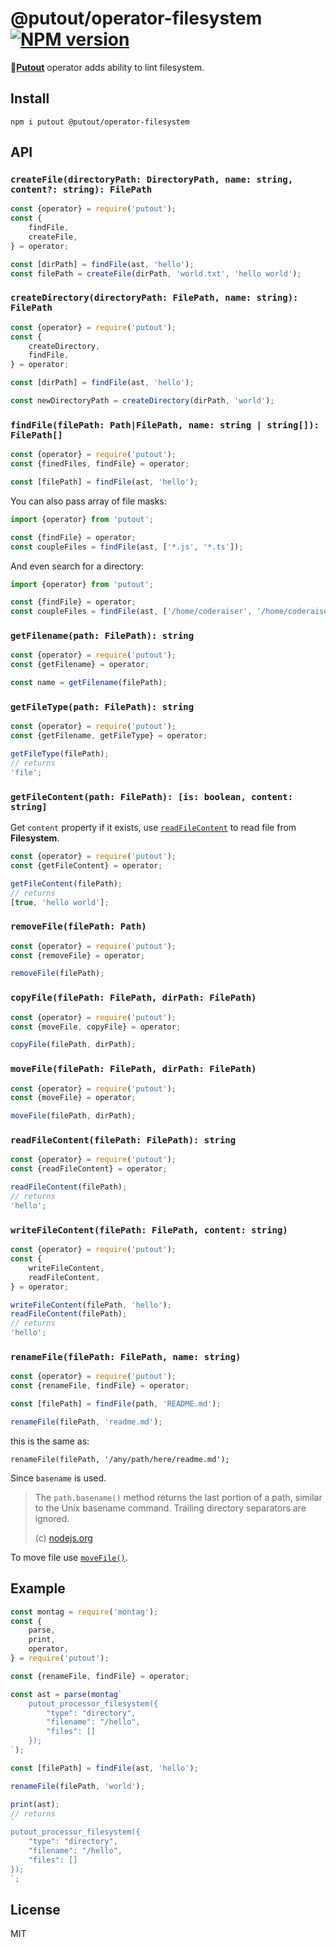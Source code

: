 # @putout/operator-filesystem [![NPM version][NPMIMGURL]][NPMURL]

[NPMIMGURL]: https://img.shields.io/npm/v/@putout/operator-filesystem.svg?style=flat&longCache=true
[NPMURL]: https://npmjs.org/package/@putout/operator-filesystem "npm"

🐊[**Putout**](https://github.com/coderaiser/putout) operator adds ability to lint filesystem.

## Install

```
npm i putout @putout/operator-filesystem
```

## API

### `createFile(directoryPath: DirectoryPath, name: string, content?: string): FilePath`

```js
const {operator} = require('putout');
const {
    findFile,
    createFile,
} = operator;

const [dirPath] = findFile(ast, 'hello');
const filePath = createFile(dirPath, 'world.txt', 'hello world');
```

### `createDirectory(directoryPath: FilePath, name: string): FilePath`

```js
const {operator} = require('putout');
const {
    createDirectory,
    findFile,
} = operator;

const [dirPath] = findFile(ast, 'hello');

const newDirectoryPath = createDirectory(dirPath, 'world');
```

### `findFile(filePath: Path|FilePath, name: string | string[]): FilePath[]`

```js
const {operator} = require('putout');
const {finedFiles, findFile} = operator;

const [filePath] = findFile(ast, 'hello');
```

You can also pass array of file masks:

```js
import {operator} from 'putout';

const {findFile} = operator;
const coupleFiles = findFile(ast, ['*.js', '*.ts']);
```

And even search for a directory:

```js
import {operator} from 'putout';

const {findFile} = operator;
const coupleFiles = findFile(ast, ['/home/coderaiser', '/home/coderaiser/putout']);
```

### `getFilename(path: FilePath): string`

```js
const {operator} = require('putout');
const {getFilename} = operator;

const name = getFilename(filePath);
```

### `getFileType(path: FilePath): string`

```js
const {operator} = require('putout');
const {getFilename, getFileType} = operator;

getFileType(filePath);
// returns
'file';
```

### `getFileContent(path: FilePath): [is: boolean, content: string]`

Get `content` property if it exists, use [`readFileContent`](#read-file-content) to read file from **Filesystem**.

```js
const {operator} = require('putout');
const {getFileContent} = operator;

getFileContent(filePath);
// returns
[true, 'hello world'];
```

### `removeFile(filePath: Path)`

```js
const {operator} = require('putout');
const {removeFile} = operator;

removeFile(filePath);
```

### `copyFile(filePath: FilePath, dirPath: FilePath)`

```js
const {operator} = require('putout');
const {moveFile, copyFile} = operator;

copyFile(filePath, dirPath);
```

### `moveFile(filePath: FilePath, dirPath: FilePath)`

```js
const {operator} = require('putout');
const {moveFile} = operator;

moveFile(filePath, dirPath);
```

### `readFileContent(filePath: FilePath): string`

```js
const {operator} = require('putout');
const {readFileContent} = operator;

readFileContent(filePath);
// returns
'hello';
```

### `writeFileContent(filePath: FilePath, content: string)`

```js
const {operator} = require('putout');
const {
    writeFileContent,
    readFileContent,
} = operator;

writeFileContent(filePath, 'hello');
readFileContent(filePath);
// returns
'hello';
```

### `renameFile(filePath: FilePath, name: string)`

```js
const {operator} = require('putout');
const {renameFile, findFile} = operator;

const [filePath] = findFile(path, 'README.md');

renameFile(filePath, 'readme.md');
```

this is the same as:

```
renameFile(filePath, '/any/path/here/readme.md');
```

Since `basename` is used.

> The `path.basename()` method returns the last portion of a path, similar to the Unix basename command. Trailing directory separators are ignored.
>
> (c) [nodejs.org](https://nodejs.org/api/path.html#pathbasenamepath-suffix)

To move file use [`moveFile()`](#movefilefilepath-filepath-dirpath-filepath).

## Example

```js
const montag = require('montag');
const {
    parse,
    print,
    operator,
} = require('putout');

const {renameFile, findFile} = operator;

const ast = parse(montag`
    putout_processor_filesystem({
        "type": "directory",
        "filename": "/hello",
        "files": []
    });
`);

const [filePath] = findFile(ast, 'hello');

renameFile(filePath, 'world');

print(ast);
// returns
`
putout_processor_filesystem({
    "type": "directory",
    "filename": "/hello",
    "files": []
});
`;
```

## License

MIT
